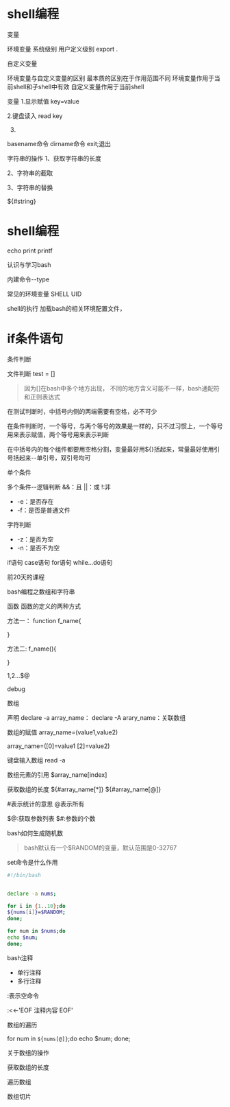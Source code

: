 

# shell编程


变量

环境变量
系统级别
用户定义级别
export
. 


自定义变量


环境变量与自定义变量的区别
最本质的区别在于作用范围不同
环境变量作用于当前shell和子shell中有效
自定义变量作用于当前shell




变量
1.显示赋值
key=value



2.键盘读入
read key

3.






basename命令
dirname命令
exit;退出







字符串的操作
1、获取字符串的长度

2、字符串的截取

3、字符串的替换


${#string}






# shell编程







echo 
print
printf




认识与学习bash


内建命令--type




常见的环境变量
SHELL
UID




shell的执行
加载bash的相关环境配置文件，



# if条件语句


条件判断


文件判断
test = []

> 因为[]在bash中多个地方出现，
不同的地方含义可能不一样，bash通配符和正则表达式

在测试判断时，中括号内侧的两端需要有空格，必不可少


在条件判断时，一个等号，与两个等号的效果是一样的，只不过习惯上，一个等号用来表示赋值，两个等号用来表示判断

在中括号内的每个组件都要用空格分割，变量最好用${}括起来，常量最好使用引号括起来--单引号，双引号均可


单个条件

多个条件--逻辑判断
&&：且
||：或
!:非





- -e：是否存在
- -f：是否是普通文件


字符判断
- -z：是否为空
- -n：是否不为空



if语句
case语句
for语句
while...do语句


前20天的课程




bash编程之数组和字符串



函数
函数的定义的两种方式

方法一：
function f_name{

}

方法二:
f_name(){

}

$1,$2...$@



debug




数组

声明
declare -a array_name：
declare -A arary_name：关联数组

数组的赋值
array_name=(value1,value2)

array_name=([0]=value1 [2]=value2)

键盘输入数组
read -a 


数组元素的引用
$array_name[index]

获取数组的长度
${#array_name[*]}
${#array_name[@]}

#表示统计的意思
@表示所有

$@:获取参数列表
$#:参数的个数






bash如何生成随机数
> bash默认有一个$RANDOM的变量，默认范围是0-32767



set命令是什么作用


```bash
#!/bin/bash


declare -a nums;

for i in {1..10};do
${nums[i]}=$RANDOM;
done;

for num in $nums;do
echo $num;
done;

```

bash注释

- 单行注释
- 多行注释

:表示空命令

:<<-'EOF
注释内容
EOF'


数组的遍历

for num in `${nums[@]}`;do
	echo $num;
done;



关于数组的操作

获取数组的长度

遍历数组

数组切片

